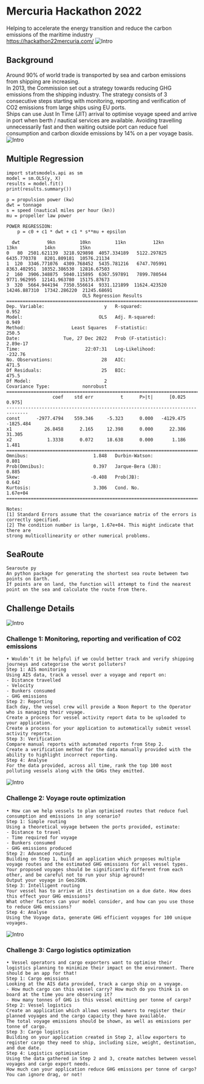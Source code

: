 # Mercuria Hackathon 2022
Helping to accelerate the energy transition and reduce the carbon emissions of the maritime industry\
https://hackathon22mercuria.com/
![Intro](Photo/Intro.png)
## Background
Around 90% of world trade is transported by sea and carbon emissions from shipping are increasing.\
In 2013, the Commission set out a strategy towards reducing GHG emissions from the shipping industry. The strategy consists of 3 consecutive steps starting with monitoring, reporting and verification of CO2 emissions from large ships using EU ports.\
Ships can use Just In Time (JIT) arrival to optimise voyage speed and arrive in port when berth / nautical services are available. Avoiding travelling unnecessarily fast and then waiting outside port can reduce fuel consumption and carbon dioxide emissions by 14% on a per voyage basis.
![Intro](Photo/Intro_Sea.png)
## Multiple Regression
```
import statsmodels.api as sm
model = sm.OLS(y, X)
results = model.fit()
print(results.summary())
```
```
p = propulsion power (kw)
dwt = tonnage
s = speed (nautical miles per hour (kn))
mu = propeller law power

POWER REGRESSION:
    p = c0 + c1 * dwt + c1 * s**mu + epsilon

  dwt          9kn         10kn         11kn          12kn          13kn          14kn         15kn
0   80  2501.621139  3218.929898  4057.334189   5122.297825   6435.770378   8201.809181  10576.21134
1  120  3346.771076  4309.768452  5435.781216   6747.705991   8363.402951  10352.386530  12816.67503
2  160  3906.348875  5040.115895  6367.597891   7899.780544   9771.962995  12141.963780  15175.87673
3  320  5664.944194  7350.556614  9331.121899  11624.423520  14246.887310  17342.286220  21245.68691
                            OLS Regression Results                            
==============================================================================
Dep. Variable:                      y   R-squared:                       0.952
Model:                            OLS   Adj. R-squared:                  0.949
Method:                 Least Squares   F-statistic:                     250.5
Date:                Tue, 27 Dec 2022   Prob (F-statistic):           2.89e-17
Time:                        22:07:31   Log-Likelihood:                -232.76
No. Observations:                  28   AIC:                             471.5
Df Residuals:                      25   BIC:                             475.5
Df Model:                           2                                         
Covariance Type:            nonrobust                                         
==============================================================================
                 coef    std err          t      P>|t|      [0.025      0.975]
------------------------------------------------------------------------------
const      -2977.4794    559.346     -5.323      0.000   -4129.475   -1825.484
x1            26.8458      2.165     12.398      0.000      22.386      31.305
x2             1.3338      0.072     18.638      0.000       1.186       1.481
==============================================================================
Omnibus:                        1.848   Durbin-Watson:                   0.801
Prob(Omnibus):                  0.397   Jarque-Bera (JB):                0.885
Skew:                          -0.408   Prob(JB):                        0.642
Kurtosis:                       3.306   Cond. No.                     1.67e+04
==============================================================================

Notes:
[1] Standard Errors assume that the covariance matrix of the errors is correctly specified.
[2] The condition number is large, 1.67e+04. This might indicate that there are
strong multicollinearity or other numerical problems.
```
## SeaRoute
```
Searoute py
An python package for generating the shortest sea route between two points on Earth.
If points are on land, the function will attempt to find the nearest point on the sea and calculate the route from there.
```

## Challenge Details
![Intro](Photo/Intro_Ch.png)
### Challenge 1: Monitoring, reporting and verification of CO2 emissions
```
• Wouldn’t it be helpful if we could better track and verify shipping journeys and categorise the worst polluters?
Step 1: AIS monitoring
Using AIS data, track a vessel over a voyage and report on:
- Distance travelled
- Velocity
- Bunkers consumed
- GHG emissions
Step 2: Reporting
Each day, the vessel crew will provide a Noon Report to the Operator who is managing their voyage.
Create a process for vessel activity report data to be uploaded to your application.
Create a process for your application to automatically submit vessel activity reports.
Step 3: Verification
Compare manual reports with automated reports from Step 2.
Create a verification method for the data manually provided with the ability to highlight incorrect reporting.
Step 4: Analyse
For the data provided, across all time, rank the top 100 most polluting vessels along with the GHGs they emitted.
```
![Intro](Photo/Compare_Report.png)
### Challenge 2: Voyage route optimization
```
• How can we help vessels to plan optimised routes that reduce fuel consumption and emissions in any scenario?
Step 1: Simple routing
Using a theoretical voyage between the ports provided, estimate:
- Distance to travel
- Time required for voyage
- Bunkers consumed
- GHG emissions produced
Step 2: Advanced routing
Building on Step 1, build an application which proposes multiple voyage routes and the estimated GHG emissions for all vessel types.
Your proposed voyages should be significantly different from each other, and be careful not to run your ship aground!
Output your voyage in GeoJSON.
Step 3: Intelligent routing
Your vessel has to arrive at its destination on a due date. How does this effect your GHG emissions?
What other factors can your model consider, and how can you use those to reduce GHG emissions?
Step 4: Analyse
Using the Voyage data, generate GHG efficient voyages for 100 unique voyages.
```
![Intro](Photo/Map.png)
### Challenge 3: Cargo logistics optimization
```
• Vessel operators and cargo exporters want to optimise their logistics planning to minimize their impact on the environment. There should be an app for that!
Step 1: Cargo emissions
Looking at the AIS data provided, track a cargo ship on a voyage.
- How much cargo can this vessel carry? How much do you think is on board at the time you are observing it?
- How many tonnes of GHG is this vessel emitting per tonne of cargo?
Step 2: Vessel logistics
Create an application which allows vessel owners to register their planned voyages and the cargo capacity they have available.
The total voyage emissions should be shown, as well as emissions per tonne of cargo.
Step 3: Cargo logistics
Building on your application created in Step 2, allow exporters to register cargo they need to ship, including size, weight, destination, and due date.
Step 4: Logistics optimisation
Using the data gathered in Step 2 and 3, create matches between vessel voyages and cargo export needs.
How much can your application reduce GHG emissions per tonne of cargo?
You can ignore drag, or not!
```


